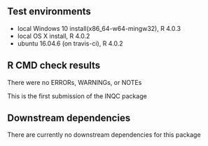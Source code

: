 ## Test environments
* local Windows 10 install(x86_64-w64-mingw32), R 4.0.3
* local OS X install, R 4.0.2
* ubuntu 16.04.6 (on travis-ci), R 4.0.2

## R CMD check results
There were no ERRORs, WARNINGs, or NOTEs

This is the first submission of the INQC package

## Downstream dependencies
There are currently no downstream dependencies for this package
